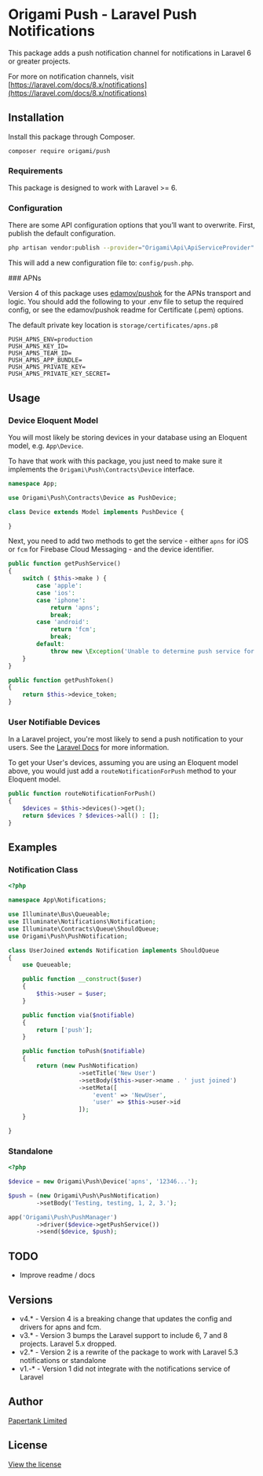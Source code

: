 # Origami Push - Laravel Push Notifications

This package adds a push notification channel for notifications in Laravel 6 or greater projects.

For more on notification channels, visit [https://laravel.com/docs/8.x/notifications](https://laravel.com/docs/8.x/notifications)

## Installation

Install this package through Composer.

```
composer require origami/push
```

### Requirements

This package is designed to work with Laravel >= 6.

### Configuration

There are some API configuration options that you’ll want to overwrite. First, publish the default configuration.

```bash
php artisan vendor:publish --provider="Origami\Api\ApiServiceProvider"
```

This will add a new configuration file to: `config/push.php`.

### APNs

Version 4 of this package uses [edamov/pushok](https://github.com/edamov/pushok) for the APNs transport and logic. You should add the following to your .env file to setup the required config, or see the edamov/pushok readme for Certificate (.pem) options.

The default private key location is `storage/certificates/apns.p8`

```
PUSH_APNS_ENV=production
PUSH_APNS_KEY_ID=
PUSH_APNS_TEAM_ID=
PUSH_APNS_APP_BUNDLE=
PUSH_APNS_PRIVATE_KEY=
PUSH_APNS_PRIVATE_KEY_SECRET=
```

## Usage

### Device Eloquent Model

You will most likely be storing devices in your database using an Eloquent model, e.g. `App\Device`.

To have that work with this package, you just need to make sure it implements the `Origami\Push\Contracts\Device` interface.

```php
namespace App;

use Origami\Push\Contracts\Device as PushDevice;

class Device extends Model implements PushDevice {

}
```

Next, you need to add two methods to get the service - either `apns` for iOS or `fcm` for Firebase Cloud Messaging - and the device identifier.

```php
public function getPushService()
{
    switch ( $this->make ) {
        case 'apple':
        case 'ios':
        case 'iphone':
            return 'apns';
            break;
        case 'android':
            return 'fcm';
            break;
        default:
            throw new \Exception('Unable to determine push service for ' . $this->make);
    }
}

public function getPushToken()
{
    return $this->device_token;
}
```

### User Notifiable Devices

In a Laravel project, you're most likely to send a push notification to your users. See the [Laravel Docs](https://laravel.com/docs/8.x/notifications) for more information.

To get your User's devices, assuming you are using an Eloquent model above, you would just add a `routeNotificationForPush` method to your Eloquent model.

```php
public function routeNotificationForPush()
{
    $devices = $this->devices()->get();
    return $devices ? $devices->all() : [];
}
```

## Examples

### Notification Class

```php
<?php

namespace App\Notifications;

use Illuminate\Bus\Queueable;
use Illuminate\Notifications\Notification;
use Illuminate\Contracts\Queue\ShouldQueue;
use Origami\Push\PushNotification;

class UserJoined extends Notification implements ShouldQueue
{
    use Queueable;

    public function __construct($user)
    {
        $this->user = $user;
    }

    public function via($notifiable)
    {
        return ['push'];
    }

    public function toPush($notifiable)
    {
        return (new PushNotification)
                    ->setTitle('New User')
                    ->setBody($this->user->name . ' just joined')
                    ->setMeta([
                        'event' => 'NewUser',
                        'user' => $this->user->id
                    ]);
    }

}
```

### Standalone

```php
<?php

$device = new Origami\Push\Device('apns', '12346...');

$push = (new Origami\Push\PushNotification)
        ->setBody('Testing, testing, 1, 2, 3.');

app('Origami\Push\PushManager')
		->driver($device->getPushService())
        ->send($device, $push);
```

## TODO

- Improve readme / docs

## Versions
 - v4.* - Version 4 is a breaking change that updates the config and drivers for apns and fcm.
 - v3.* - Version 3 bumps the Laravel support to include 6, 7 and 8 projects. Laravel 5.x dropped.
 - v2.* - Version 2 is a rewrite of the package to work with Laravel 5.3 notifications or standalone
 - v1.-* - Version 1 did not integrate with the notifications service of Laravel

## Author
[Papertank Limited](http://papertank.com)

## License
[View the license](http://github.com/papertank/origami-push/blob/master/LICENSE)
